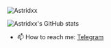 <img src="https://komarev.com/ghpvc/?username=Astridxx&style=flat-square" alt="Astridxx" /><br>

![Astridxx's GitHub stats](https://github-readme-stats.vercel.app/api?username=Astridxx&show_icons=true&theme=vue-dark)

- 📫 How to reach me: [Telegram](https://t.me/Astridxx)

